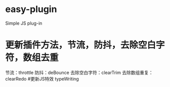 # easy-plugin
Simple JS plug-in
# 更新插件方法，节流，防抖，去除空白字符，数组去重
节流：throttle
防抖：deBounce
去除空白字符：clearTrim
去除数组重复：clearRedo
#更新JS特效
typeWriting
